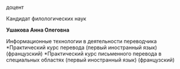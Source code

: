 доцент

Кандидат филологических наук

**Ушакова Анна Олеговна**

Информационные технологии в деятельности переводчика
	*Практический курс перевода (первый иностранный язык) (французский)
	*Практический курс письменного перевода в специальных областях (первый иностранный язык) (французский)